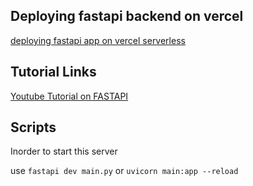 ## Deploying fastapi backend on vercel

[deploying fastapi app on vercel serverless](https://dev.to/abdadeel/deploying-fastapi-app-on-vercel-serverless-18b1)

## Tutorial Links

[Youtube Tutorial on FASTAPI](https://www.youtube.com/playlist?list=PLqAmigZvYxIL9dnYeZEhMoHcoP4zop8-p)

## Scripts

Inorder to start this server

use `fastapi dev main.py` or `uvicorn main:app --reload`
